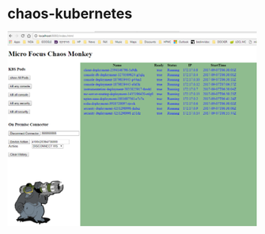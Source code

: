 # chaos-kubernetes

![see image](https://github.com/spielerorasio/chaos-kubernetes/blob/master/Capture.PNG)
